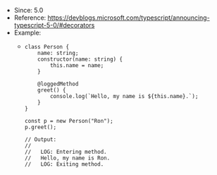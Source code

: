 - Since: 5.0
- Reference: https://devblogs.microsoft.com/typescript/announcing-typescript-5-0/#decorators
- Example:
	- ```
	  class Person {
	      name: string;
	      constructor(name: string) {
	          this.name = name;
	      }
	  
	      @loggedMethod
	      greet() {
	          console.log(`Hello, my name is ${this.name}.`);
	      }
	  }
	  
	  const p = new Person("Ron");
	  p.greet();
	  
	  // Output:
	  //
	  //   LOG: Entering method.
	  //   Hello, my name is Ron.
	  //   LOG: Exiting method.
	  ```